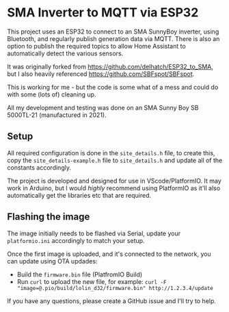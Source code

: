 # SMA Inverter to MQTT via ESP32

This project uses an ESP32 to connect to an SMA SunnyBoy inverter, using Bluetooth, and regularly publish generation data via MQTT. There is also an option to publish the required topics to allow Home Assistant to automatically detect the various sensors.

It was originally forked from https://github.com/delhatch/ESP32_to_SMA, but I also heavily referenced https://github.com/SBFspot/SBFspot.

This is working for me - but the code is some what of a mess and could do with some (lots of) cleaning up.

All my development and testing was done on an SMA Sunny Boy SB 5000TL-21 (manufactured in 2021).

## Setup

All required configuration is done in the `site_details.h` file, to create this, copy the `site_details-example.h` file to `site_details.h` and update all of the constants accordingly.

The project is developed and designed for use in VScode/PlatformIO. It may work in Arduino, but I would _highly_ recommend using PlatformIO as it'll also automatically get the libraries etc that are required.

## Flashing the image

The image initially needs to be flashed via Serial, update your `platformio.ini` accordingly to match your setup.

Once the first image is uploaded, and it's connected to the network, you can update using OTA updades:

- Build the `firmware.bin` file (PlatfromIO Build)
- Run `curl` to upload the new file, for example: `curl -F "image=@.pio/build/lolin_d32/firmware.bin" http://1.2.3.4/update`

If you have any questions, please create a GitHub issue and I'll try to help.

